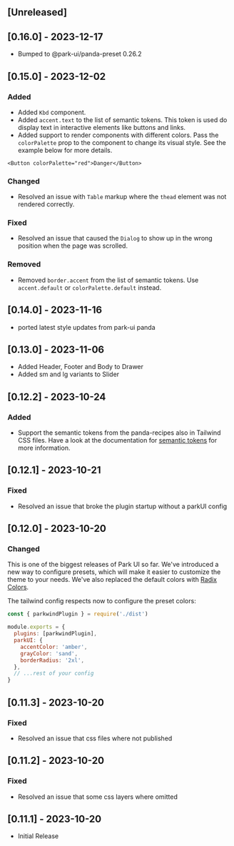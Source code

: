 ## [Unreleased]

## [0.16.0] - 2023-12-17

- Bumped to @park-ui/panda-preset 0.26.2

## [0.15.0] - 2023-12-02

### Added

- Added `Kbd` component.
- Added `accent.text` to the list of semantic tokens. This token is used do display text in interactive elements like
  buttons and links.
- Added support to render components with different colors. Pass the `colorPalette` prop to the component to change its
  visual style. See the example below for more details.

```tsx
<Button colorPalette="red">Danger</Button>
```

### Changed

- Resolved an issue with `Table` markup where the `thead` element was not rendered correctly.

### Fixed

- Resolved an issue that caused the `Dialog` to show up in the wrong position when the page was scrolled.

### Removed

- Removed `border.accent` from the list of semantic tokens. Use `accent.default` or `colorPalette.default` instead.

## [0.14.0] - 2023-11-16

- ported latest style updates from park-ui panda

## [0.13.0] - 2023-11-06

- Added Header, Footer and Body to Drawer
- Added sm and lg variants to Slider

## [0.12.2] - 2023-10-24

### Added

- Support the semantic tokens from the panda-recipes also in Tailwind CSS files. Have a look at the documentation for [semantic tokens](https://park-ui.com/docs/tailwind/overview/semantic-tokens) for more information.

## [0.12.1] - 2023-10-21

### Fixed

- Resolved an issue that broke the plugin startup without a parkUI config

## [0.12.0] - 2023-10-20

### Changed

This is one of the biggest releases of Park UI so far. We've introduced a new way to configure presets, which will make
it easier to customize the theme to your needs. We've also replaced the default colors with
[Radix Colors](https://www.radix-ui.com/colors).

The tailwind config respects now to configure the preset colors:

```js
const { parkwindPlugin } = require('./dist')

module.exports = {
  plugins: [parkwindPlugin],
  parkUI: {
    accentColor: 'amber',
    grayColor: 'sand',
    borderRadius: '2xl',
  },
  // ...rest of your config
}
```

## [0.11.3] - 2023-10-20

### Fixed

- Resolved an issue that css files where not published

## [0.11.2] - 2023-10-20

### Fixed

- Resolved an issue that some css layers where omitted

## [0.11.1] - 2023-10-20

- Initial Release
